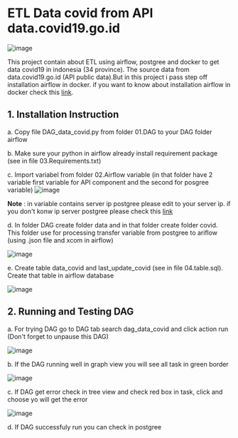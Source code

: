 # **ETL Data covid from API data.covid19.go.id**

![image](https://user-images.githubusercontent.com/55681442/133692288-3e0001e1-98ff-450c-8148-e90d0cd75cbe.png)

This project contain about ETL using airflow, postgree and docker to get data covid19 in indonesia (34 province). The source data from data.covid19.go.id (API public data).But in this project i pass step off installation airflow in docker. if you want to know about installation airflow in docker check this [link](https://youtu.be/J6azvFhndLg).

## 1. Installation Instruction 

a. Copy file DAG_data_covid.py from folder 01.DAG to your DAG folder airflow

b. Make sure your python in airflow already install requirement package (see in file 03.Requirements.txt)

c. Import variabel from folder 02.Airflow variable (in that folder have 2 variable first variable for API component and the second for posgree variable)
![image](https://user-images.githubusercontent.com/55681442/133917842-8b6d1783-bcbb-483e-95bc-f0e80e985132.png)

**Note** : in variable contains server ip postgree please edit to your server ip. if you don't konw ip server postgree please check this [link](https://stackoverflow.com/questions/53610385/docker-postgres-and-pgadmin-4-connection-refused)

d. In folder DAG create folder data and in that folder create folder covid. This folder use for processing transfer variable from postgree to ariflow (using .json file and xcom in airflow)

![image](https://user-images.githubusercontent.com/55681442/133918119-2a41b3b6-ecae-4fe4-843a-a1d79c5aa9b2.png)

e. Create table data_covid and last_update_covid (see in file 04.table.sql). Create that table in airflow database

![image](https://user-images.githubusercontent.com/55681442/133918911-a1197cd8-0d64-41e2-8597-2d67c1252b28.png)

## 2. Running and Testing DAG

a. For trying DAG go to DAG tab search dag_data_covid and click action run (Don't forget to unpause this DAG)

![image](https://user-images.githubusercontent.com/55681442/133918327-97c65aff-e75f-41aa-853b-d28ea15fbc98.png)

b. If the DAG running well in graph view you will see all task in green border 

![image](https://user-images.githubusercontent.com/55681442/133692288-3e0001e1-98ff-450c-8148-e90d0cd75cbe.png)

c. If DAG get error check in tree view and check red box in task, click and choose yo will get the error 

![image](https://user-images.githubusercontent.com/55681442/133918447-b648dc05-adcf-4f57-ae84-64980bb68b47.png)

d. If DAG successfuly run you can check in postgree 
